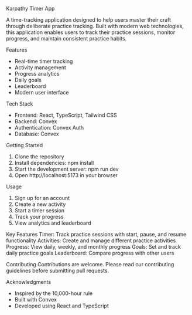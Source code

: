 Karpathy Timer App

A time-tracking application designed to help users master their craft through deliberate practice tracking. Built with modern web technologies, this application enables users to track their practice sessions, monitor progress, and maintain consistent practice habits.

Features
- Real-time timer tracking
- Activity management
- Progress analytics
- Daily goals
- Leaderboard
- Modern user interface

Tech Stack
- Frontend: React, TypeScript, Tailwind CSS
- Backend: Convex
- Authentication: Convex Auth
- Database: Convex

Getting Started
1. Clone the repository
2. Install dependencies: npm install
3. Start the development server: npm run dev
4. Open http://localhost:5173 in your browser

Usage
1. Sign up for an account
2. Create a new activity
3. Start a timer session
4. Track your progress
5. View analytics and leaderboard

Key Features
Timer: Track practice sessions with start, pause, and resume functionality
Activities: Create and manage different practice activities
Progress: View daily, weekly, and monthly progress
Goals: Set and track daily practice goals
Leaderboard: Compare progress with other users

Contributing
Contributions are welcome. Please read our contributing guidelines before submitting pull requests.

Acknowledgments
- Inspired by the 10,000-hour rule
- Built with Convex
- Developed using React and TypeScript

